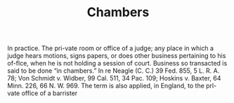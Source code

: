 ---
title: Chambers
letter: C
permalink: "/definitions/bld-chambers.html"
body: In practice. The pri-vate room or office of a judge; any place in which a judge
  hears motions, signs papers, or does other business pertaining to his of-flce, when
  he is not holding a session of court. Business so transacted is said to be done
  “in chambers.” In re Neagle (C. C.) 39 Fed. 855, 5 L. R. A. 78; Von Schmidt v. Widber,
  99 Cal. 511, 34 Pac. 109; Hoskins v. Baxter, 64 Minn. 226, 66 N. W. 969. The term
  is also applied, in England, to the prl-vate office of a barrister
published_at: '2018-07-07'
source: Black's Law Dictionary 2nd Ed (1910)
layout: post
---